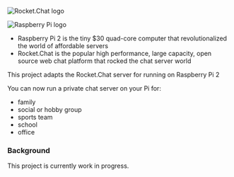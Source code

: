 ![Rocket.Chat logo](https://rocket.chat/images/logo/logo-dark.svg?v3)

![Raspberry Pi logo](https://en.wikipedia.org/wiki/File:Raspberry_Pi_Logo.svg)

* Raspberry Pi 2 is the tiny $30 quad-core computer that revolutionalized the world of affordable servers
* Rocket.Chat is the popular high performance, large capacity, open source web chat platform that rocked the chat server world 

This project adapts the Rocket.Chat server for running on Raspberry Pi 2 

You can now run a private chat server on your Pi for:

* family
* social or hobby group
* sports team
* school
* office


### Background

This project is currently work in progress.

